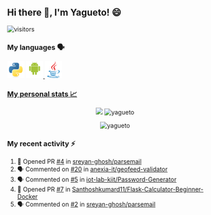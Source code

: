 ## Hi there 👋, I'm Yagueto! 😄

<!--
**Yagueteiro/yagueteiro** is a ✨ _special_ ✨ repository because its `README.md` (this file) appears on your GitHub profile.

Here are some ideas to get you started:

- 🔭 I’m currently working on ...
- 🌱 I’m currently learning ...
- 👯 I’m looking to collaborate on ...
- 🤔 I’m looking for help with ...
- 💬 Ask me about ...
- 📫 How to reach me: ...
- 😄 Pronouns: ...
- ⚡ Fun fact: ...
-->

![visitors](https://visitor-badge-reloaded.herokuapp.com/badge?page_id=yagueto'sREADME&style=for-the-badge)

### My languages 🗣️

<p align="left"> <img src="https://raw.githubusercontent.com/devicons/devicon/master/icons/python/python-original.svg" alt="python" width="40" height="40"/> </a> <a href="https://developer.android.com" target="_blank"> <img src="https://raw.githubusercontent.com/devicons/devicon/master/icons/android/android-original-wordmark.svg" alt="android" width="40" height="40"/> </a> <a href="https://www.java.com" target="_blank"> <img src="https://raw.githubusercontent.com/devicons/devicon/master/icons/java/java-original.svg" alt="java" width="40" height="40"/> </a> <a href="https://www.linux.org/" target="_blank"> </a> <a href="https://www.python.org" target="_blank"> </p>

### My personal stats 📈
<div align="center"> 
  <a>
    <img src=https://github-readme-stats.vercel.app/api?username=yagueto&count_private=true&show_icons=true width=50%></img>
  </a>
  <img src="https://github-readme-streak-stats.herokuapp.com/?user=yagueto" alt="yagueto" width=49% />
</div>
<p align="center">
    <img src="https://github-profile-trophy.vercel.app/?username=yagueto&no-bg=true" alt="yagueto" />
</p>


### My recent activity ⚡

  <!--START_SECTION:activity-->
1. 💪 Opened PR [#4](https://github.com/sreyan-ghosh/parsemail/pull/4) in [sreyan-ghosh/parsemail](https://github.com/sreyan-ghosh/parsemail)
2. 🗣 Commented on [#20](https://github.com/anexia-it/geofeed-validator/issues/20) in [anexia-it/geofeed-validator](https://github.com/anexia-it/geofeed-validator)
3. 🗣 Commented on [#5](https://github.com/iot-lab-kiit/Password-Generator/issues/5) in [iot-lab-kiit/Password-Generator](https://github.com/iot-lab-kiit/Password-Generator)
4. 💪 Opened PR [#7](https://github.com/Santhoshkumard11/Flask-Calculator-Beginner-Docker/pull/7) in [Santhoshkumard11/Flask-Calculator-Beginner-Docker](https://github.com/Santhoshkumard11/Flask-Calculator-Beginner-Docker)
5. 🗣 Commented on [#2](https://github.com/sreyan-ghosh/parsemail/issues/2) in [sreyan-ghosh/parsemail](https://github.com/sreyan-ghosh/parsemail)
  <!--END_SECTION:activity-->


